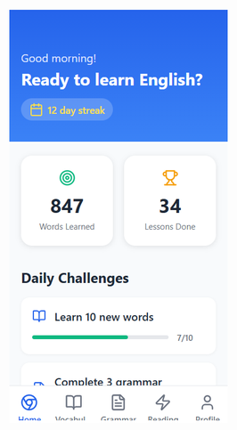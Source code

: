 ![Imagen Prototipo](https://github.com/Decta-Cubitus/English-learn/blob/5795c44919475d1de8228ce7c114570aaf1225a6/eng-lrn.png)
